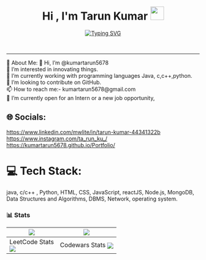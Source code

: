 <h1 align="center"><b>Hi , I'm Tarun Kumar </b><img src="https://media.giphy.com/media/hvRJCLFzcasrR4ia7z/giphy.gif" width="35"></h1>
<!--  -->
<p align="center">
  <a href="https://git.io/typing-svg"><img src="https://readme-typing-svg.demolab.com?font=Fira+Code&pause=1000&width=435&lines=Namaste%2C+Welcome+to+Tarun's+Profile+;Active+Learner%2C+Fullstack+Developer+AI&ML" alt="Typing SVG" /></a>
</p>
<br>
<hr>
💫 About Me:
👋 Hi, I’m @kumartarun5678<br>👀 I’m interested in innovating things.<br>🌱 I’m currently working with programming languages Java, c,c++,python.<br>💞️ I’m looking to contribute on GitHub.<br>📫 How to reach me:- kumartarun5678@gmail.com<br>🚀 I’m currently open for an Intern or a new job opportunity, 


## 🌐 Socials:
https://www.linkedin.com/mwlite/in/tarun-kumar-44341322b <br>
https://www.instagram.com/ta_run_ku_/ <br>
https://kumartarun5678.github.io/Portfolio/

# 💻 Tech Stack:
java, c/c++ , Python, HTML, CSS, JavaScript, reactJS, Node.js, MongoDB, Data Structures and Algorithms, DBMS, Network, operating system.

	

### 📊 Stats
  
  

| <a href="#"><img align="center" src="https://github-readme-streak-stats.herokuapp.com/?user=BIKRAM-SAHA&theme=dark" /></a> | <a href="#"><img align="center" src="https://github-readme-stats.vercel.app/api/top-langs/?username=BIKRAM-SAHA&layout=compact&theme=radical" /></a> |
|---|---|
| LeetCode Stats <br> <a href="#"><img align="center" src="https://leetcode-stats-six.vercel.app/api?username=bikramsaha&theme=dark" /></a> | Codewars Stats <a href="#"><img align="center" src="https://www.codewars.com/users/Bikram404/badges/large" /></a> |
